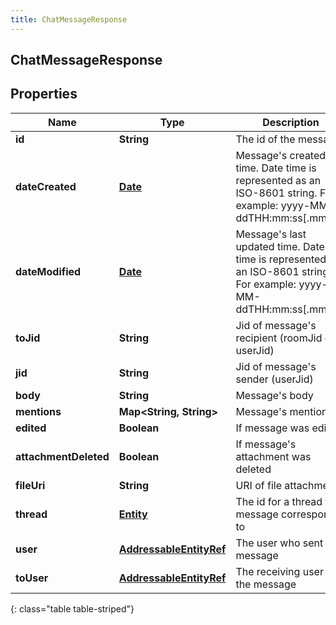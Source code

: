 ```yaml
---
title: ChatMessageResponse
---
```

## ChatMessageResponse


## Properties

| Name | Type | Description | Notes |
| ------------ | ------------- | ------------- | ------------- |
| **id** | <!----><!---->**String**<!----> | The id of the message |  |
| **dateCreated** | <!----><!---->[**Date**](Date.html)<!----> | Message's created time. Date time is represented as an ISO-8601 string. For example: yyyy-MM-ddTHH:mm:ss[.mmm]Z |  |
| **dateModified** | <!----><!---->[**Date**](Date.html)<!----> | Message's last updated time. Date time is represented as an ISO-8601 string. For example: yyyy-MM-ddTHH:mm:ss[.mmm]Z |  [optional] |
| **toJid** | <!----><!---->**String**<!----> | Jid of message's recipient (roomJid or userJid) |  |
| **jid** | <!----><!---->**String**<!----> | Jid of message's sender (userJid) |  |
| **body** | <!----><!---->**String**<!----> | Message's body |  |
| **mentions** | <!----><!---->**Map&lt;String, String&gt;**<!----> | Message's mentions |  [optional] |
| **edited** | <!----><!---->**Boolean**<!----> | If message was edited |  [optional] |
| **attachmentDeleted** | <!----><!---->**Boolean**<!----> | If message's attachment was deleted |  [optional] |
| **fileUri** | <!----><!---->**String**<!----> | URI of file attachment |  [optional] |
| **thread** | <!----><!---->[**Entity**](Entity.html)<!----> | The id for a thread this message corresponds to |  |
| **user** | <!----><!---->[**AddressableEntityRef**](AddressableEntityRef.html)<!----> | The user who sent the message |  [optional] |
| **toUser** | <!----><!---->[**AddressableEntityRef**](AddressableEntityRef.html)<!----> | The receiving user of the message |  [optional] |
{: class="table table-striped"}



